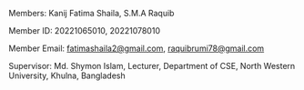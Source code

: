 Members: 	    Kanij Fatima Shaila,      S.M.A Raquib




Member ID:      20221065010,          20221078010





Member Email:   fatimashaila2@gmail.com,   raquibrumi78@gmail.com








Supervisor: Md. Shymon Islam, Lecturer, Department of CSE, North Western University, Khulna, Bangladesh

